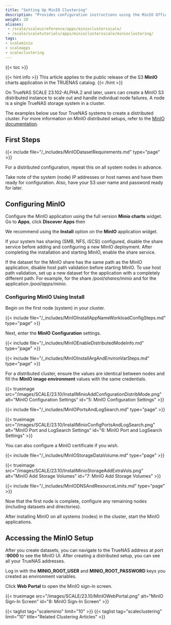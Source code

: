 ```yaml
---
title: "Setting Up MinIO Clustering"
description: "Provides configuration instructions using the MinIO Offical Charts application widget. It includes instructions on setting up a distributed cluster configuration."
weight: 20
aliases:
 - /scale/scaleuireference/apps/minioclustersscale/
 - /scale/scaletutorials/apps/minioclustersscale/minioclustering/
tags:
- scaleminio
- scaleapps
- scaleclustering
---
```


{{< toc >}}


{{< hint info >}}
This article applies to the public release of the S3 **MinIO** charts application in the TRUENAS catalog.
{{< /hint >}}

On TrueNAS SCALE 23.102-ALPHA.2 and later, users can create a MinIO S3 distributed instance to scale out and handle individual node failures. 
A node is a single TrueNAS storage system in a cluster.

The examples below use four TrueNAS systems to create a distributed cluster.
For more information on MinIO distributed setups, refer to the [MinIO documentation](https://docs.min.io/docs/distributed-minio-quickstart-guide.html).

## First Steps

{{< include file="/_includes/MinIODatasetRequirements.md" type="page" >}}

For a distributed configuration, repeat this on all system nodes in advance. 

Take note of the system (node) IP addresses or host names and have them ready for configuration. Also, have your S3 user name and password ready for later.

## Configuring MinIO

Configure the MinIO application using the full version **Minio charts** widget. 
Go to **Apps**, click **Discover Apps** then 

We recommend using the **Install** option on the **MinIO** application widget. 

If your system has sharing (SMB, NFS, iSCSI) configured, disable the share service before adding and configuring a new MinIO deployment. 
After completing the installation and starting MinIO, enable the share service.

If the dataset for the MinIO share has the same path as the MinIO application, disable host path validation before starting MinIO. 
To use host path validation, set up a new dataset for the application with a completely different path. For example, for the share */pool/shares/minio* and for the application */pool/apps/minio*.

### Configuring MinIO Using Install

Begin on the first node (system) in your cluster. 

{{< include file="/_includes/MinIOInstallAppNameWorkloadConfigSteps.md" type="page" >}}

Next, enter the **MinIO Configuration** settings.

{{< include file="/_includes/MinIOEnableDistributedModeInfo.md" type="page" >}}

{{< include file="/_includes/MinIOInstallArgAndEnvironVarSteps.md" type="page" >}}

For a distributed cluster, ensure the values are identical between nodes and fill the **MinIO image environment** values with the same credentials.

{{< trueimage src="/images/SCALE/23.10/InstallMinioAddConfigurationDistribMode.png" alt="MinIO Configuration Settings" id="5: MinIO Configuration Settings" >}}

{{< include file="/_includes/MinIOPortsAndLogSearch.md" type="page" >}}

{{< trueimage src="/images/SCALE/23.10/InstallMinioConfigPortsAndLogSearch.png" alt="MinIO Port and LogSearch Settings" id="6: MinIO Port and LogSearch Settings" >}}

You can also configure a MinIO certificate if you wish.

{{< include file="/_includes/MinIOStorageDataVolume.md" type="page" >}}

{{< trueimage src="/images/SCALE/23.10/InstallMinioStorageAddExtraVols.png" alt="MinIO Add Storage Volumes" id="7: MinIO Add Storage Volumes" >}}

{{< include file="/_includes/MinIODNSAndResourceLimits.md" type="page" >}}

Now that the first node is complete, configure any remaining nodes (including datasets and directories).

After installing MinIO on all systems (nodes) in the cluster, start the MinIO applications. 

## Accessing the MinIO Setup

After you create datasets, you can navigate to the TrueNAS address at port **:9000** to see the MinIO UI. After creating a distributed setup, you can see all your TrueNAS addresses.

Log in with the **MINIO_ROOT_USER** and **MINIO_ROOT_PASSWORD** keys you created as environment variables.

Click **Web Portal** to open the MinIO sign-in screen.

{{< trueimage src="/images/SCALE/23.10/MinIOWebPortal.png" alt="MinIO Sign-In Screen" id="8: MinIO Sign-In Screen" >}}


{{< taglist tag="scaleminio" limit="10" >}}
{{< taglist tag="scaleclustering" limit="10" title="Related Clustering Articles" >}}
